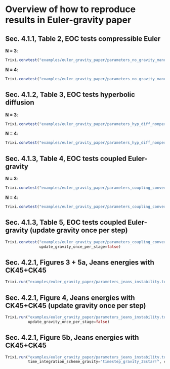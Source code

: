 # Overview of how to reproduce results in Euler-gravity paper

## Sec. 4.1.1, Table 2, EOC tests compressible Euler
**N = 3**:
```julia
Trixi.convtest("examples/euler_gravity_paper/parameters_no_gravity_manufac.toml", 4)
```

**N = 4**:
```julia
Trixi.convtest("examples/euler_gravity_paper/parameters_no_gravity_manufac.toml", 4, N=4)
```

## Sec. 4.1.2, Table 3, EOC tests hyperbolic diffusion
**N = 3**:
```julia
Trixi.convtest("examples/euler_gravity_paper/parameters_hyp_diff_nonperiodic.toml", 4)
```

**N = 4**:
```julia
Trixi.convtest("examples/euler_gravity_paper/parameters_hyp_diff_nonperiodic.toml", 4, N=4)
```

## Sec. 4.1.3, Table 4, EOC tests coupled Euler-gravity
**N = 3**:
```julia
Trixi.convtest("examples/euler_gravity_paper/parameters_coupling_convergence_test.toml", 4)
```

**N = 4**:
```julia
Trixi.convtest("examples/euler_gravity_paper/parameters_coupling_convergence_test.toml", 4, N=4)
```

## Sec. 4.1.3, Table 5, EOC tests coupled Euler-gravity (update gravity once per step)
```julia
Trixi.convtest("examples/euler_gravity_paper/parameters_coupling_convergence_test.toml", 4,
               update_gravity_once_per_stage=false)
```

## Sec. 4.2.1, Figures 3 + 5a, Jeans energies with CK45+CK45
```julia
Trixi.run("examples/euler_gravity_paper/parameters_jeans_instability.toml")
```

## Sec. 4.2.1, Figure 4, Jeans energies with CK45+CK45 (update gravity once per step)
```julia
Trixi.run("examples/euler_gravity_paper/parameters_jeans_instability.toml",
          update_gravity_once_per_stage=false)
```

## Sec. 4.2.1, Figure 5b, Jeans energies with CK45+CK45
```julia
Trixi.run("examples/euler_gravity_paper/parameters_jeans_instability.toml",
          time_integration_scheme_gravity="timestep_gravity_3Sstar!", cfl_gravity=1.2)
```
